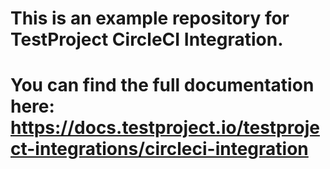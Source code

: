 # This is an example repository for TestProject CircleCI Integration.
# You can find the full documentation here:  https://docs.testproject.io/testproject-integrations/circleci-integration